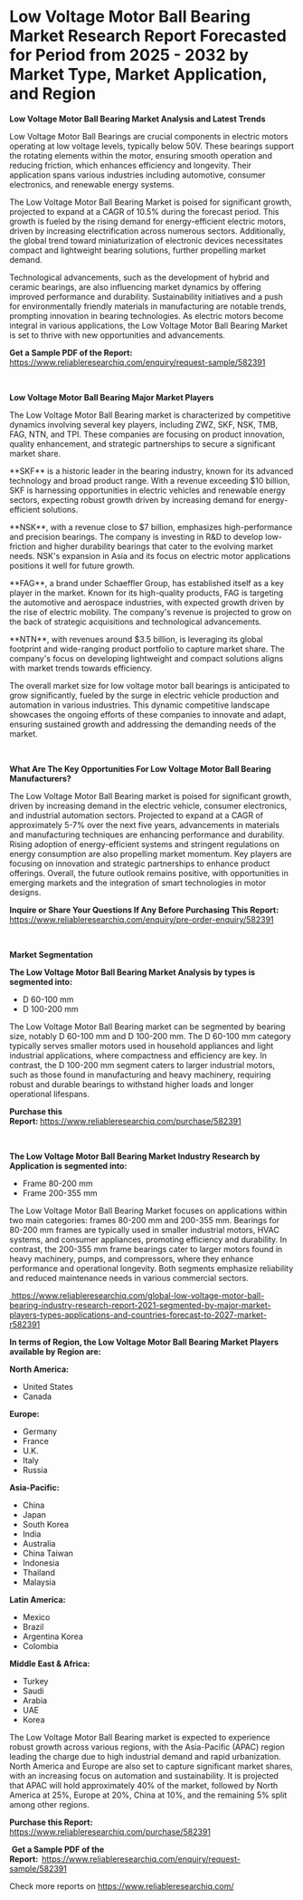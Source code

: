 <p><h1>Low Voltage Motor Ball Bearing Market Research Report Forecasted for Period from 2025 -  2032 by Market Type, Market Application, and Region</h1></p><p><strong>Low Voltage Motor Ball Bearing Market Analysis and Latest Trends</strong></p>
<p><p>Low Voltage Motor Ball Bearings are crucial components in electric motors operating at low voltage levels, typically below 50V. These bearings support the rotating elements within the motor, ensuring smooth operation and reducing friction, which enhances efficiency and longevity. Their application spans various industries including automotive, consumer electronics, and renewable energy systems.</p><p>The Low Voltage Motor Ball Bearing Market is poised for significant growth, projected to expand at a CAGR of 10.5% during the forecast period. This growth is fueled by the rising demand for energy-efficient electric motors, driven by increasing electrification across numerous sectors. Additionally, the global trend toward miniaturization of electronic devices necessitates compact and lightweight bearing solutions, further propelling market demand.</p><p>Technological advancements, such as the development of hybrid and ceramic bearings, are also influencing market dynamics by offering improved performance and durability. Sustainability initiatives and a push for environmentally friendly materials in manufacturing are notable trends, prompting innovation in bearing technologies. As electric motors become integral in various applications, the Low Voltage Motor Ball Bearing Market is set to thrive with new opportunities and advancements.</p></p>
<p><strong>Get a Sample PDF of the Report:&nbsp;</strong> <a href="https://www.reliableresearchiq.com/enquiry/request-sample/582391?utm_campaign=3499&utm_medium=2&utm_source=Github&utm_content=ia&utm_term=23032025&utm_id=low-voltage-motor-ball-bearing">https://www.reliableresearchiq.com/enquiry/request-sample/582391</a></p>
<p>&nbsp;</p>
<p><strong>Low Voltage Motor Ball Bearing Major Market Players</strong></p>
<p><p>The Low Voltage Motor Ball Bearing market is characterized by competitive dynamics involving several key players, including ZWZ, SKF, NSK, TMB, FAG, NTN, and TPI. These companies are focusing on product innovation, quality enhancement, and strategic partnerships to secure a significant market share.</p><p>**SKF** is a historic leader in the bearing industry, known for its advanced technology and broad product range. With a revenue exceeding $10 billion, SKF is harnessing opportunities in electric vehicles and renewable energy sectors, expecting robust growth driven by increasing demand for energy-efficient solutions.</p><p>**NSK**, with a revenue close to $7 billion, emphasizes high-performance and precision bearings. The company is investing in R&D to develop low-friction and higher durability bearings that cater to the evolving market needs. NSK's expansion in Asia and its focus on electric motor applications positions it well for future growth.</p><p>**FAG**, a brand under Schaeffler Group, has established itself as a key player in the market. Known for its high-quality products, FAG is targeting the automotive and aerospace industries, with expected growth driven by the rise of electric mobility. The company's revenue is projected to grow on the back of strategic acquisitions and technological advancements.</p><p>**NTN**, with revenues around $3.5 billion, is leveraging its global footprint and wide-ranging product portfolio to capture market share. The company's focus on developing lightweight and compact solutions aligns with market trends towards efficiency.</p><p>The overall market size for low voltage motor ball bearings is anticipated to grow significantly, fueled by the surge in electric vehicle production and automation in various industries. This dynamic competitive landscape showcases the ongoing efforts of these companies to innovate and adapt, ensuring sustained growth and addressing the demanding needs of the market.</p></p>
<p>&nbsp;</p>
<p><strong>What Are The Key Opportunities For Low Voltage Motor Ball Bearing Manufacturers?</strong></p>
<p><p>The Low Voltage Motor Ball Bearing market is poised for significant growth, driven by increasing demand in the electric vehicle, consumer electronics, and industrial automation sectors. Projected to expand at a CAGR of approximately 5-7% over the next five years, advancements in materials and manufacturing techniques are enhancing performance and durability. Rising adoption of energy-efficient systems and stringent regulations on energy consumption are also propelling market momentum. Key players are focusing on innovation and strategic partnerships to enhance product offerings. Overall, the future outlook remains positive, with opportunities in emerging markets and the integration of smart technologies in motor designs.</p></p>
<p><strong>Inquire or Share Your Questions If Any Before Purchasing This Report:</strong> <a href="https://www.reliableresearchiq.com/enquiry/pre-order-enquiry/582391?utm_campaign=3499&utm_medium=2&utm_source=Github&utm_content=ia&utm_term=23032025&utm_id=low-voltage-motor-ball-bearing">https://www.reliableresearchiq.com/enquiry/pre-order-enquiry/582391</a></p>
<p>&nbsp;</p>
<p><strong>Market Segmentation</strong></p>
<p><strong>The Low Voltage Motor Ball Bearing Market Analysis by types is segmented into:</strong></p>
<p><ul><li>D 60-100 mm</li><li>D 100-200 mm</li></ul></p>
<p><p>The Low Voltage Motor Ball Bearing market can be segmented by bearing size, notably D 60-100 mm and D 100-200 mm. The D 60-100 mm category typically serves smaller motors used in household appliances and light industrial applications, where compactness and efficiency are key. In contrast, the D 100-200 mm segment caters to larger industrial motors, such as those found in manufacturing and heavy machinery, requiring robust and durable bearings to withstand higher loads and longer operational lifespans.</p></p>
<p><strong>Purchase this Report:&nbsp;</strong><a href="https://www.reliableresearchiq.com/purchase/582391?utm_campaign=3499&utm_medium=2&utm_source=Github&utm_content=ia&utm_term=23032025&utm_id=low-voltage-motor-ball-bearing">https://www.reliableresearchiq.com/purchase/582391</a></p>
<p>&nbsp;</p>
<p><strong>The Low Voltage Motor Ball Bearing Market Industry Research by Application is segmented into:</strong></p>
<p><ul><li>Frame 80-200 mm</li><li>Frame 200-355 mm</li></ul></p>
<p><p>The Low Voltage Motor Ball Bearing Market focuses on applications within two main categories: frames 80-200 mm and 200-355 mm. Bearings for 80-200 mm frames are typically used in smaller industrial motors, HVAC systems, and consumer appliances, promoting efficiency and durability. In contrast, the 200-355 mm frame bearings cater to larger motors found in heavy machinery, pumps, and compressors, where they enhance performance and operational longevity. Both segments emphasize reliability and reduced maintenance needs in various commercial sectors.</p></p>
<p><a href="https://www.reliableresearchiq.com/global-low-voltage-motor-ball-bearing-industry-research-report-2021-segmented-by-major-market-players-types-applications-and-countries-forecast-to-2027-market-r582391?utm_campaign=3499&utm_medium=2&utm_source=Github&utm_content=ia&utm_term=23032025&utm_id=low-voltage-motor-ball-bearing">&nbsp;https://www.reliableresearchiq.com/global-low-voltage-motor-ball-bearing-industry-research-report-2021-segmented-by-major-market-players-types-applications-and-countries-forecast-to-2027-market-r582391</a></p>
<p><strong>In terms of Region, the Low Voltage Motor Ball Bearing Market Players available by Region are:</strong></p>
<p>
    <p> <strong> North America: </strong>
        <ul>
            <li>United States</li>
            <li>Canada</li>
        </ul>
        </p> 
    <p> <strong> Europe: </strong>
        <ul>
            <li>Germany</li>
            <li>France</li>
            <li>U.K.</li>
            <li>Italy</li>
            <li>Russia</li>
        </ul>
        </p> 
    <p> <strong> Asia-Pacific: </strong>
        <ul>
            <li>China</li>
            <li>Japan</li>
            <li>South Korea</li>
            <li>India</li>
            <li>Australia</li>
            <li>China Taiwan</li>
            <li>Indonesia</li>
            <li>Thailand</li>
            <li>Malaysia</li>
        </ul>
        </p> 
    <p> <strong> Latin America: </strong>
        <ul>
            <li>Mexico</li>
            <li>Brazil</li>
            <li>Argentina Korea</li>
            <li>Colombia</li>
        </ul>
        </p> 
    <p> <strong> Middle East & Africa: </strong>
        <ul>
            <li>Turkey</li>
            <li>Saudi</li>
            <li>Arabia</li>
            <li>UAE</li>
            <li>Korea</li>
        </ul>
    </p>
    </p>
<p><p>The Low Voltage Motor Ball Bearing market is expected to experience robust growth across various regions, with the Asia-Pacific (APAC) region leading the charge due to high industrial demand and rapid urbanization. North America and Europe are also set to capture significant market shares, with an increasing focus on automation and sustainability. It is projected that APAC will hold approximately 40% of the market, followed by North America at 25%, Europe at 20%, China at 10%, and the remaining 5% split among other regions.</p></p>
<p><strong>Purchase this Report: </strong><a href="https://www.reliableresearchiq.com/purchase/582391?utm_campaign=3499&utm_medium=2&utm_source=Github&utm_content=ia&utm_term=23032025&utm_id=low-voltage-motor-ball-bearing">https://www.reliableresearchiq.com/purchase/582391</a></p>
<p>&nbsp;<strong>Get a Sample PDF of the Report:&nbsp;&nbsp;</strong><a href="https://www.reliableresearchiq.com/enquiry/request-sample/582391?utm_campaign=3499&utm_medium=2&utm_source=Github&utm_content=ia&utm_term=23032025&utm_id=low-voltage-motor-ball-bearing">https://www.reliableresearchiq.com/enquiry/request-sample/582391</a></p>
<p><strong></strong></p>
<p>Check more reports on <a href="https://www.reliableresearchiq.com/?utm_campaign=3499&utm_medium=2&utm_source=Github&utm_content=ia&utm_term=23032025&utm_id=low-voltage-motor-ball-bearing">https://www.reliableresearchiq.com/</a></p>